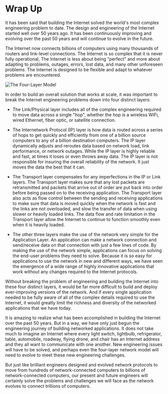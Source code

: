 Wrap Up
=======

It has been said that building the Internet solved the world's most complex
engineering problem to date. The design and engineering of the Internet
started well over 50 years ago. It has been continuously improving
and evolving over the past 50 years and will continue to evolve in the future.

The Internet now connects billions of computers using many thousands of routers
and link-level connections. The Internet is so complex that it is never fully
operational, The Internet is less about being "perfect" and more about
adapting to problems, outages, errors, lost data, and many other unforeseen
problems. The Internet is designed to be flexible and adapt to whatever
problems are encountered.

![The Four-Layer Model](../images/layers)

In order to build an overall solution that works at scale, it was important to
break the Internet engineering problems down into four distinct layers:

* The Link/Physical layer includes all of the complex engineering
required to move data across a single "hop", whether the hop is a wireless WiFi,
wired Ethernet, fiber optic, or satellite connection.

* The Internetwork Protocol (IP) layer is how data is routed
across a series of hops to get quickly and efficiently from one of a billion
source computers to any of a billion destination computers. The IP layer
dynamically adjusts and reroutes data based on network load, link performance,
or network outages. While the IP layer is highly reliable and fast, at
times it loses or even throws away data. The IP layer is not responsible for
insuring the overall reliability of the network. It just moves the data the
best that it can.

* The Transport layer compensates for any imperfections in the IP
or Link layers. The Transport layer makes sure that any lost packets are
retransmitted and packets that arrive out of order are put back into order
before being passed on to the receiving application. The Transport layer also
acts as flow control between the sending and receiving applications to make
sure that data is moved quickly when the network is fast and the links are
not overloaded, and slow the transfer of data when using slower or heavily
loaded links. The data flow and rate limitation in the Transport layer allow
the Internet to continue to function smoothly even when it is heavily loaded.

* The other three layers make the use of the network very simple
for the Application Layer. An application can make a network connection and
send/receive data on that connection with just a few lines of code. By making the
use of the network simple, applications can focus on solving the end-user
problems they need to solve. Because it is so easy for applications to use
the network in new and different ways, we have seen the emergence of a wide
range of highly innovative applications that work without any changes required to
the Internet protocols.

Without breaking the problem of engineering and building the Internet into
these four distinct layers, it would be far more difficult to build and deploy
ever-improving versions of the network. And if every single application needed
to be fully aware of all of the complex details required to use the Internet,
it would greatly limit the richness and diversity of the networked applications
that we have today.

It is amazing to realize what has been accomplished in building the Internet
over the past 50 years. But in a way, we have only just begun the engineering
journey of building networked applications. It does not take much to imagine
an Internet where every light switch, lightbulb, refrigerator, table, automobile,
roadway, flying drone, and chair has an Internet address and they all want to
communicate with one another. New engineering issues will have to be solved,
and perhaps even the four-layer network model will need to evolve to meet these
new engineering challenges.

But just like brilliant engineers designed and evolved network protocols to
move from hundreds of network-connected computers to billions of 
network-connected computers, our present and future engineers will certainly
solve the problems and challenges we will face as the network evolves to connect
trillions of computers.



